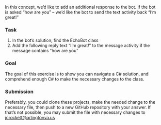 In this concept, we’d like to add an additional response to the bot. If the bot is asked “how are you” – we’d like the bot to send the text activity back “I’m great!”

### Task
1. In the bot’s solution, find the EchoBot class
2. Add the following reply text “I’m great!” to the message activity if the message contains “how are you”

### Goal

The goal of this exercise is to show you can navigate a C# solution, and comprehend enough C# to make the necessary changes to the class.

### Submission
Preferably, you could clone these projects, make the needed change to the necessary file, then push to a new GitHub repository with your answer. If that’s not possible, you may submit the file with necessary changes to jcrockett@arlingtonva.us 
